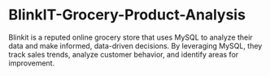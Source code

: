 # BlinkIT-Grocery-Product-Analysis
Blinkit is a reputed online grocery store that uses MySQL to analyze their data and make informed, data-driven decisions. By leveraging MySQL, they track sales trends, analyze customer behavior, and identify areas for improvement. 
